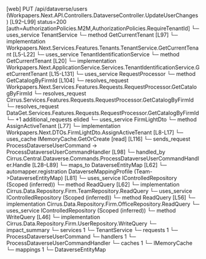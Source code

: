 [web] PUT /api/dataverse/users  (Workpapers.Next.API.Controllers.DataverseController.UpdateUserChanges)  [L92–L99] status=200 [auth=AuthorizationPolicies.M2M,AuthorizationPolicies.RequireTenantId]
  └─ uses_service TenantService
    └─ method GetCurrentTenant [L97]
      └─ implementation Workpapers.Next.Services.Features.Tenants.TenantService.GetCurrentTenant [L5-L22]
        └─ uses_service TenantIdentificationService
          └─ method GetCurrentTenant [L20]
            └─ implementation Workpapers.Next.ApplicationService.Services.TenantIdentificationService.GetCurrentTenant [L15-L131]
              └─ uses_service RequestProcessor
                └─ method GetCatalogByFirmId [L104]
                  └─ resolves_request Workpapers.Next.Services.Features.Requests.RequestProcessor.GetCatalogByFirmId
                  └─ resolves_request Cirrus.Services.Features.Requests.RequestProcessor.GetCatalogByFirmId
                  └─ resolves_request DataGet.Services.Features.Requests.RequestProcessor.GetCatalogByFirmId
                  └─ +1 additional_requests elided
              └─ uses_service FirmLightDto
                └─ method AssignActiveTenant [L77]
                  └─ implementation Workpapers.Next.DTOs.FirmLightDto.AssignActiveTenant [L8-L17]
              └─ uses_cache IMemoryCache.GetOrCreate [read] [L116]
  └─ sends_request ProcessDataverseUserCommand -> ProcessDataverseUserCommandHandler [L98]
    └─ handled_by Cirrus.Central.Dataverse.Commands.ProcessDataverseUserCommandHandler.Handle [L28–L89]
      └─ maps_to DataverseEntityMap [L62]
        └─ automapper.registration DataverseMappingProfile (Team->DataverseEntityMap) [L81]
      └─ uses_service IControlledRepository<Team> (Scoped (inferred))
        └─ method ReadQuery [L62]
          └─ implementation Cirrus.Data.Repository.Firm.TeamRepository.ReadQuery
      └─ uses_service IControlledRepository<Office> (Scoped (inferred))
        └─ method ReadQuery [L56]
          └─ implementation Cirrus.Data.Repository.Firm.OfficeRepository.ReadQuery
      └─ uses_service IControlledRepository<User> (Scoped (inferred))
        └─ method WriteQuery [L46]
          └─ implementation Cirrus.Data.Repository.Firm.UserRepository.WriteQuery
  └─ impact_summary
    └─ services 1
      └─ TenantService
    └─ requests 1
      └─ ProcessDataverseUserCommand
    └─ handlers 1
      └─ ProcessDataverseUserCommandHandler
    └─ caches 1
      └─ IMemoryCache
    └─ mappings 1
      └─ DataverseEntityMap

